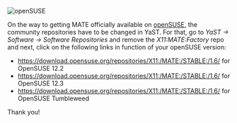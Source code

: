 <!--
.. link:
.. description:
.. tags: News,openSUSE
.. date: 2013-08-10 09:58:21
.. title: New repositories for openSUSE
.. slug: 2013-08-10-mate-package-repository-for-opensuse
.. author: Stefano Karapetsas
-->

![openSUSE](/assets/img/blog/mate-opensuse-black-150x150.png)

On the way to getting MATE officially available on [openSUSE](https://www.opensuse.org),
the community repositories have to be changed in YaST. For that,
go to _YaST -> Software -> Software Repositories_ and remove the _X11:MATE:Factory_
repo and next, click on the following links in function of your openSUSE
version:

  * <https://download.opensuse.org/repositories/X11:/MATE:/STABLE:/1.6/> for OpenSUSE 12.2
  * <https://download.opensuse.org/repositories/X11:/MATE:/STABLE:/1.6/> for OpenSUSE 12.3
  * <https://download.opensuse.org/repositories/X11:/MATE:/STABLE:/1.6/> for OpenSUSE Tumbleweed

Thank you!
